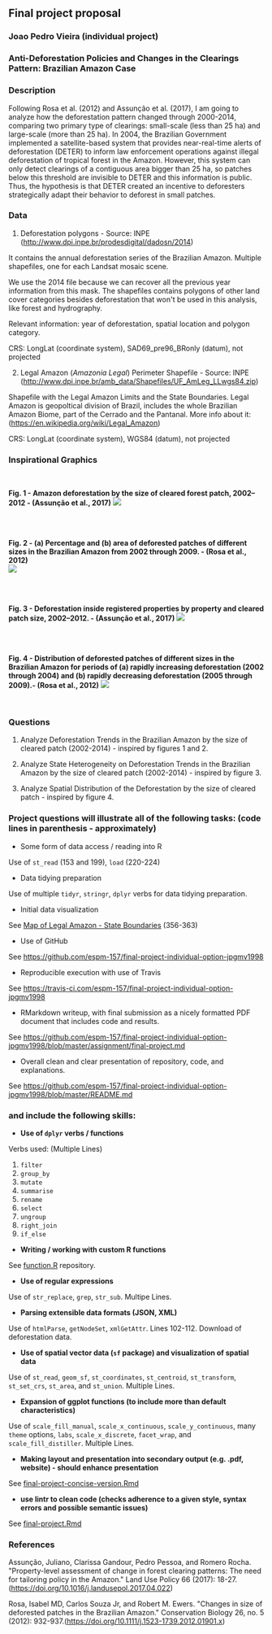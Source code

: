## Final project proposal

### Joao Pedro Vieira (individual project)

### **Anti-Deforestation Policies and Changes in the Clearings Pattern: Brazilian Amazon Case**


### Description

  Following Rosa et al. (2012) and Assunção et al. (2017), I am going to analyze how the deforestation pattern changed through 2000-2014, comparing two primary type of clearings: small-scale (less than 25 ha) and large-scale (more than 25 ha). In 2004, the Brazilian Government implemented a satellite-based system that provides near-real-time alerts of deforestation (DETER) to inform law enforcement operations against illegal deforestation of tropical forest in the Amazon. However, this system can only detect clearings of a contiguous area bigger than 25 ha, so patches below this threshold are invisible to DETER and this information is public. Thus, the hypothesis is that DETER created an incentive to deforesters strategically adapt their behavior to deforest in small patches.

### Data

1. Deforestation polygons - Source: INPE (<http://www.dpi.inpe.br/prodesdigital/dadosn/2014>)

It contains the annual deforestation series of the Brazilian Amazon. Multiple shapefiles, one for each Landsat mosaic scene.

We use the 2014 file because we can recover all the previous year information from this mask.
The shapefiles contains polygons of other land cover categories besides deforestation  that won't be used in this analysis, like forest and hydrography.

Relevant information: year of deforestation, spatial location and polygon category.  

CRS: LongLat (coordinate system), SAD69_pre96_BRonly (datum), not projected 


2. Legal Amazon (*Amazonia Legal*) Perimeter Shapefile - Source: INPE (<http://www.dpi.inpe.br/amb_data/Shapefiles/UF_AmLeg_LLwgs84.zip>)

Shapefile with the Legal Amazon Limits and the State Boundaries. Legal Amazon is geopoltical division of Brazil, includes the whole Brazilian Amazon Biome, part of the Cerrado and the Pantanal. More info about it: (<https://en.wikipedia.org/wiki/Legal_Amazon>)

CRS: LongLat (coordinate system), WGS84 (datum), not projected 


### Inspirational Graphics

<br>

**Fig. 1 - Amazon deforestation by the size of cleared forest patch, 2002–2012 - (Assunção et al., 2017)**
![](./images/deforestation_increment_sizes.png)

<br>
<br>

**Fig. 2 - (a) Percentage and (b) area of deforested patches of different sizes in the Brazilian Amazon from 2002 through 2009. - (Rosa et al., 2012)**
<br>
![](./images/deforestation_rate_percentage_byYear_bySize_rosa_et_al_2012.png)


<br>
<br>

**Fig. 3 - Deforestation inside registered properties by property and cleared patch size, 2002–2012. - (Assunção et al., 2017)**
![](./images/deforestation_percentage_byState_byYear_bySize.png)

<br>
<br>

**Fig. 4 - Distribution of deforested patches of different sizes in the Brazilian Amazon for periods of (a) rapidly increasing deforestation (2002 through 2004) and (b) rapidly decreasing deforestation (2005 through 2009).- (Rosa et al., 2012)**
![](./images/deforestation_map_bySize_rosa_et_al_2012.png)

<br> 

### Questions

1) Analyze Deforestation Trends in the Brazilian Amazon by the size of cleared patch (2002-2014) - inspired by figures 1 and 2.

2) Analyze State Heterogeneity on Deforestation Trends in the Brazilian Amazon by the size of cleared patch (2002-2014) - inspired by figure 3.

3) Analyze Spatial Distribution of the Deforestation by the size of cleared patch - inspired by figure 4.


### Project questions will illustrate all of the following tasks: (code lines in parenthesis - approximately)

- Some form of data access / reading into R

Use of `st_read` (153 and 199), `load` (220-224)

- Data tidying preparation

Use of multiple `tidyr`, `stringr`, `dplyr` verbs for data tidying preparation.

- Initial data visualization

See [Map of Legal Amazon - State Boundaries](https://github.com/espm-157/final-project-individual-option-jpgmv1998/blob/master/assignment/final-project_files/figure-markdown_github/la_states-1.png) (356-363)

- Use of GitHub

See https://github.com/espm-157/final-project-individual-option-jpgmv1998

- Reproducible execution with use of Travis

See https://travis-ci.com/espm-157/final-project-individual-option-jpgmv1998

- RMarkdown writeup, with final submission as a nicely formatted PDF document that includes code and results.

See https://github.com/espm-157/final-project-individual-option-jpgmv1998/blob/master/assignment/final-project.md

- Overall clean and clear presentation of repository, code, and explanations.

See https://github.com/espm-157/final-project-individual-option-jpgmv1998/blob/master/README.md

### and include the following skills: 

- **Use of `dplyr` verbs / functions**

Verbs used: (Multiple Lines)

1) `filter` 
2) `group_by`
3) `mutate`
4) `summarise`
5) `rename`
6) `select`
7) `ungroup`
8) `right_join`
9) `if_else`

- **Writing / working with custom R functions**

See [function.R](https://github.com/espm-157/final-project-individual-option-jpgmv1998/blob/master/assignment/functions.R) repository.

- **Use of regular expressions**

Use of `str_replace`, `grep`, `str_sub`. Multipe Lines.

- **Parsing extensible data formats (JSON, XML)**

Use of `htmlParse`, `getNodeSet`, `xmlGetAttr`. Lines 102-112. Download of deforestation data.

- **Use of spatial vector data (`sf` package) and visualization of spatial data**

Use of `st_read`, `geom_sf`, `st_coordinates`, `st_centroid`, `st_transform`, `st_set_crs`, `st_area`, and `st_union`. Multiple Lines.

- **Expansion of ggplot functions (to include more than default characteristics)**

Use of `scale_fill_manual`, `scale_x_continuous`, `scale_y_continuous`, many `theme` options, `labs`, `scale_x_discrete`, `facet_wrap`, and `scale_fill_distiller`. Multiple Lines.

- **Making layout and presentation into secondary output (e.g. .pdf, website) - should enhance presentation**

See [final-project-concise-version.Rmd](https://github.com/espm-157/final-project-individual-option-jpgmv1998/blob/master/assignment/final-project-concise-version.Rmd)

- **use lintr to clean code (checks adherence to a given style, syntax errors and possible semantic issues)**

See [final-project.Rmd](https://github.com/espm-157/final-project-individual-option-jpgmv1998/blob/master/assignment/final-project.Rmd)

### References

Assunção, Juliano, Clarissa Gandour, Pedro Pessoa, and Romero Rocha. "Property-level assessment of change in forest clearing patterns: The need for tailoring policy in the Amazon." Land Use Policy 66 (2017): 18-27.(<https://doi.org/10.1016/j.landusepol.2017.04.022>)

Rosa, Isabel MD, Carlos Souza Jr, and Robert M. Ewers. "Changes in size of deforested patches in the Brazilian Amazon." Conservation Biology 26, no. 5 (2012): 932-937.(<https://doi.org/10.1111/j.1523-1739.2012.01901.x>)
